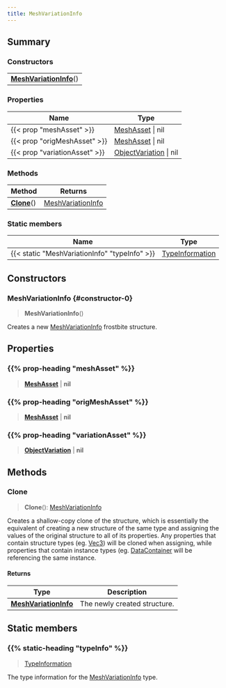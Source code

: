 ```yaml
---
title: MeshVariationInfo
---
```



## Summary
### Constructors
| |
| ----------- |
| **[MeshVariationInfo](#constructor-0)**() |

### Properties
| Name | Type |
| ---- | ---- |
| {{< prop "meshAsset" >}} | [MeshAsset](/vext/ref/fb/meshasset) \| nil |
| {{< prop "origMeshAsset" >}} | [MeshAsset](/vext/ref/fb/meshasset) \| nil |
| {{< prop "variationAsset" >}} | [ObjectVariation](/vext/ref/fb/objectvariation) \| nil |

### Methods
| Method | Returns |
| ------ | ---- |
| **[Clone](#clone)**() | [MeshVariationInfo](/vext/ref/fb/meshvariationinfo) |

### Static members
| Name | Type |
| ---- | ---- |
| {{< static "MeshVariationInfo" "typeInfo" >}} | [TypeInformation](/vext/ref/shared/class/typeinformation) |

## Constructors
### MeshVariationInfo {#constructor-0}
> **MeshVariationInfo**()

Creates a new [MeshVariationInfo](/vext/ref/fb/meshvariationinfo) frostbite structure.

## Properties
### {{% prop-heading "meshAsset" %}}
> **[MeshAsset](/vext/ref/fb/meshasset)** | **nil**

### {{% prop-heading "origMeshAsset" %}}
> **[MeshAsset](/vext/ref/fb/meshasset)** | **nil**

### {{% prop-heading "variationAsset" %}}
> **[ObjectVariation](/vext/ref/fb/objectvariation)** | **nil**

## Methods
### Clone
> **Clone**(): [MeshVariationInfo](/vext/ref/fb/meshvariationinfo)

Creates a shallow-copy clone of the structure, which is essentially the equivalent of creating a new structure of the same type and assigning the values of the original structure to all of its properties. Any properties that contain structure types (eg. [Vec3](/vext/ref/shared/class/vec3)) will be cloned when assigning, while properties that contain instance types (eg. [DataContainer](/vext/ref/shared/class/datacontainer) will be referencing the same instance.

#### Returns
| Type | Description |
| ---- | ----------- |
| **[MeshVariationInfo](/vext/ref/fb/meshvariationinfo)** | The newly created structure. |

## Static members
### {{% static-heading "typeInfo" %}}
> [TypeInformation](/vext/ref/shared/class/typeinformation)

The type information for the [MeshVariationInfo](/vext/ref/fb/meshvariationinfo) type.

